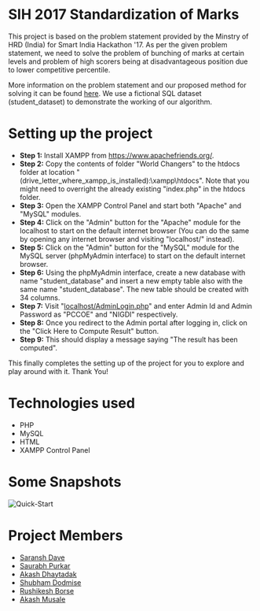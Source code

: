 # SIH 2017 Standardization of Marks
 This project is based on the problem statement provided by the Minstry of HRD (India) for Smart India Hackathon '17. As per the given problem statement, we need to solve the problem of bunching of marks at certain levels and problem of high scorers being at disadvantageous position due to lower competitive percentile.
 
 More information on the problem statement and our proposed method for solving it can be found [here](./Hackathon-PDF.pdf). We use a fictional SQL dataset (student_dataset) to demonstrate the working of our algorithm.
 
 # Setting up the project
  - **Step 1:** Install XAMPP from https://www.apachefriends.org/.
  - **Step 2:** Copy the contents of folder "World Changers" to the htdocs folder at location "(drive_letter_where_xampp_is_installed):\xampp\htdocs\". Note that you might need to overright the already existing "index.php" in the htdocs folder.
  - **Step 3:** Open the XAMPP Control Panel and start both "Apache" and "MySQL" modules.
  - **Step 4:** Click on the "Admin" button for the "Apache" module for the localhost to start on the default internet browser (You can do the same by opening any internet browser and visiting "localhost/" instead).
  - **Step 5:** Click on the "Admin" button for the "MySQL" module for the MySQL server (phpMyAdmin interface) to start on the default internet browser.
  - **Step 6:** Using the phpMyAdmin interface, create a new database with name "student_database" and insert a new empty table also with the same name "student_database". The new table should be created with 34 columns.
  - **Step 7:** Visit "[localhost/AdminLogin.php](http://localhost/AdminLogin.php)" and enter Admin Id and Admin Password as "PCCOE" and "NIGDI" respectively.
  - **Step 8:** Once you redirect to the Admin portal after logging in, click on the "Click Here to Compute Result" button.
  - **Step 9:** This should display a message saying "The result has been computed".
  
  This finally completes the setting up of the project for you to explore and play around with it. Thank You!
  
  # Technologies used
  - PHP
  - MySQL
  - HTML
  - XAMPP Control Panel
  
  # Some Snapshots
  
  ![Quick-Start](quick-start.jpg)

  # Project Members
  - [Saransh Dave](https://www.linkedin.com/in/saransh-dave/)
  - [Saurabh Purkar](https://www.linkedin.com/in/saurabh-purkar/)
  - [Akash Dhaytadak](https://www.linkedin.com/in/akash-dhaytadak-0a74bb12a/)
  - [Shubham Dodmise](https://www.linkedin.com/in/shubham-dodmise/)
  - [Rushikesh Borse](https://www.linkedin.com/in/rushikeshborse/)
  - [Akash Musale](https://www.linkedin.com/in/algorhythmic/)

